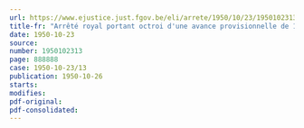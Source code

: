 ```yaml
---
url: https://www.ejustice.just.fgov.be/eli/arrete/1950/10/23/1950102313/justel
title-fr: "Arrêté royal portant octroi d'une avance provisionnelle de 1,200,000 francs à la Caisse de prévoyance et de secours en faveur des victimes des accidents du travail"
date: 1950-10-23
source:
number: 1950102313
page: 888888
case: 1950-10-23/13
publication: 1950-10-26
starts:
modifies:
pdf-original:
pdf-consolidated:
---
```


